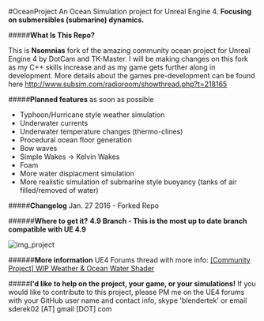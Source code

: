 #OceanProject
An Ocean Simulation project for Unreal Engine 4. **Focusing on submersibles (submarine) dynamics.**

#####**What Is This Repo?**

This is **Nsomnias** fork of the amazing community ocean project for Unreal Engine 4 by DotCam and TK-Master. I will be making changes on this fork as my C++ skills increase and as my game gets further along in development. More details about the games pre-development can be found here http://www.subsim.com/radioroom/showthread.php?t=218165

#####**Planned features** as soon as possible
- Typhoon/Hurricane style weather simulation
- Underwater currents
- Underwater temperature changes (thermo-clines)
- Procedural ocean floor generation
- Bow waves
- Simple Wakes -> Kelvin Wakes
- Foam
- More water displacment simulation
- More realistic simulation of submarine style buoyancy (tanks of air filled/removed of water)

#####**Changelog**
Jan. 27 2016 - Forked Repo

######**Where to get it?**
**4.9 Branch - This is the most up to date branch compatible with UE 4.9**

![img_project](http://i.imgur.com/iDlYDIj.png)

######**More information**
UE4 Forums thread with more info: [[Community Project] WIP Weather & Ocean Water Shader](https://forums.unrealengine.com/showthread.php?42092-Community-Project-WIP-Weather-amp-Ocean-Water-Shader)

#####**I'd like to help on the project, your game, or your simulations!**
If you would like to contribute to this project, please PM me on the UE4 forums with your GitHub user name and contact info, skype 'blendertek' or email sderek02 [AT] gmail [DOT] com

